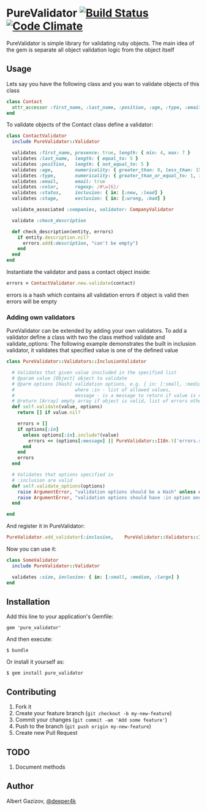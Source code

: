 # PureValidator [![Build Status](https://travis-ci.org/ddd-ruby/pure_validator.png)](https://travis-ci.org/ddd-ruby/pure_validator) [![Code Climate](https://codeclimate.com/github/ddd-ruby/pure_validator/badges/gpa.svg)](https://codeclimate.com/github/ddd-ruby/pure_validator)


PureValidator is simple library for validating ruby objects.
The main idea of the gem is separate all object validation logic from the object itself

## Usage
Lets say you have the following class and you wan to validate objects of this class
```ruby
class Contact
  attr_accessor :first_name, :last_name, :position, :age, :type, :email, :color, :status, :stage, :description, :companies
end
```
To validate objects of the Contact class define a validator:
```ruby
class ContactValidator
  include PureValidator::Validator

  validates :first_name, presence: true, length: { min: 4, max: 7 }
  validates :last_name,  length: { equal_to: 5 }
  validates :position,   length: { not_equal_to: 5 }
  validates :age,        numericality: { greater_than: 0, less_than: 150 }
  validates :type,       numericality: { greater_than_or_equal_to: 1, less_than_or_equal_to: 5 }
  validates :email,      email: true
  validates :color,      regexp: /#\w{6}/
  validates :status,     inclusion: { in: [:new, :lead] }
  validates :stage,      exclusion: { in: [:wrong, :bad] }

  validate_associated :companies, validator: CompanyValidator

  validate :check_description

  def check_description(entity, errors)
    if entity.description.nil?
      errors.add(:description, "can't be empty")
    end
  end
end
```

Instantiate the validator and pass a contact object inside:
```ruby
errors = ContactValidator.new.validate(contact)
```
errors is a hash which contains all validation errors
if object is valid then errors will be empty

### Adding own validators
PureValidator can be extended by adding your own validators.
To add a validator define a class with two the class method validate and validate_options:
The following example demonstrates the built in inclusion validator,
it validates that specified value is one of the defined value
```ruby
class PureValidator::Validators::InclusionValidator

  # Validates that given value inscluded in the specified list
  # @param value [Object] object to validate
  # @parm options [Hash] validation options, e.g. { in: [:small, :medium, :large], message: "not included in the list of allowed items" }
  #                      where :in - list of allowed values,
  #                      message - is a message to return if value is not included in the list
  # @return [Array] empty array if object is valid, list of errors otherwise
  def self.validate(value, options)
    return [] if value.nil?

    errors = []
    if options[:in]
      unless options[:in].include?(value)
        errors << (options[:message] || PureValidator::I18n.t('errors.should_be_included_in_list', list: options[:in]))
      end
    end
    errors
  end

  # Validates that options specified in
  # :inclusion are valid
  def self.validate_options(options)
    raise ArgumentError, "validation options should be a Hash" unless options.is_a?(Hash)
    raise ArgumentError, "validation options should have :in option and it should be an array of allowed values" unless options[:in].is_a?(Array)
  end

end
```
And register it in PureValidator:
```ruby
PureValidator.add_validator(:inclusion,    PureValidator::Validators::InclusionValidator)
```
Now you can use it:
```ruby
class SomeValidator
  include PureValidator::Validator

  validates :size, inclusion: { in: [:small, :medium, :large] }
end
```

## Installation

Add this line to your application's Gemfile:

    gem 'pure_validator'

And then execute:

    $ bundle

Or install it yourself as:

    $ gem install pure_validator

## Contributing

1. Fork it
2. Create your feature branch (`git checkout -b my-new-feature`)
3. Commit your changes (`git commit -am 'Add some feature'`)
4. Push to the branch (`git push origin my-new-feature`)
5. Create new Pull Request

## TODO
1. Document methods

## Author
Albert Gazizov, [@deeper4k](https://twitter.com/deeper4k)
